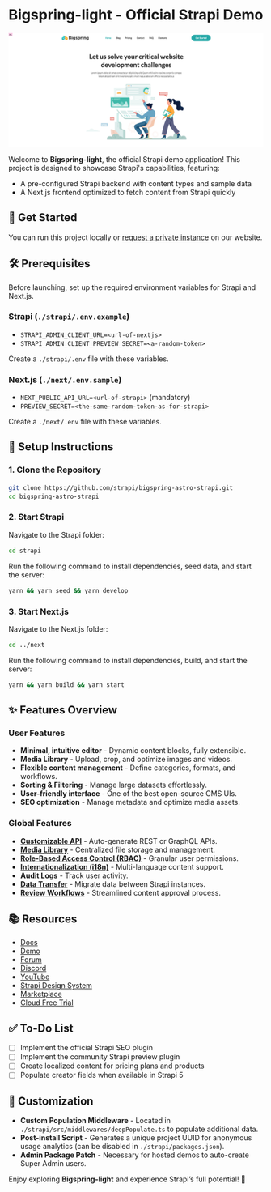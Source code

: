 # Bigspring-light - Official Strapi Demo

![Bigspring-light](./bigspring-light.png)

Welcome to **Bigspring-light**, the official Strapi demo application! This project is designed to showcase Strapi's capabilities, featuring:

- A pre-configured Strapi backend with content types and sample data
- A Next.js frontend optimized to fetch content from Strapi quickly

## 🚀 Get Started

You can run this project locally or [request a private instance](https://strapi.io/demo) on our website.

## 🛠 Prerequisites

Before launching, set up the required environment variables for Strapi and Next.js.

### Strapi (`./strapi/.env.example`)
- `STRAPI_ADMIN_CLIENT_URL=<url-of-nextjs>`
- `STRAPI_ADMIN_CLIENT_PREVIEW_SECRET=<a-random-token>`

Create a `./strapi/.env` file with these variables.

### Next.js (`./next/.env.sample`)
- `NEXT_PUBLIC_API_URL=<url-of-strapi>` (mandatory)
- `PREVIEW_SECRET=<the-same-random-token-as-for-strapi>`

Create a `./next/.env` file with these variables.

## 🔧 Setup Instructions

### 1. Clone the Repository

```sh
git clone https://github.com/strapi/bigspring-astro-strapi.git
cd bigspring-astro-strapi
```

### 2. Start Strapi

Navigate to the Strapi folder:

```sh
cd strapi
```

Run the following command to install dependencies, seed data, and start the server:

```sh
yarn && yarn seed && yarn develop
```

### 3. Start Next.js

Navigate to the Next.js folder:

```sh
cd ../next
```

Run the following command to install dependencies, build, and start the server:

```sh
yarn && yarn build && yarn start
```

## ✨ Features Overview

### User Features
- **Minimal, intuitive editor** - Dynamic content blocks, fully extensible.
- **Media Library** - Upload, crop, and optimize images and videos.
- **Flexible content management** - Define categories, formats, and workflows.
- **Sorting & Filtering** - Manage large datasets effortlessly.
- **User-friendly interface** - One of the best open-source CMS UIs.
- **SEO optimization** - Manage metadata and optimize media assets.

### Global Features
- **[Customizable API](https://strapi.io/features/customizable-api)** - Auto-generate REST or GraphQL APIs.
- **[Media Library](https://strapi.io/features/media-library)** - Centralized file storage and management.
- **[Role-Based Access Control (RBAC)](https://strapi.io/features/custom-roles-and-permissions)** - Granular user permissions.
- **[Internationalization (i18n)](https://strapi.io/features/internationalization)** - Multi-language content support.
- **[Audit Logs](https://strapi.io/blog/reasons-and-best-practices-for-using-audit-logs-in-your-application)** - Track user activity.
- **[Data Transfer](https://strapi.io/blog/importing-exporting-and-transferring-data-with-the-strapi-cli)** - Migrate data between Strapi instances.
- **[Review Workflows](https://docs.strapi.io/user-docs/settings/review-workflows)** - Streamlined content approval process.

## 📚 Resources
- [Docs](https://docs.strapi.io)
- [Demo](https://strapi.io/demo)
- [Forum](https://forum.strapi.io/)
- [Discord](https://discord.strapi.io)
- [YouTube](https://www.youtube.com/c/Strapi/featured)
- [Strapi Design System](https://design-system.strapi.io/)
- [Marketplace](https://market.strapi.io/)
- [Cloud Free Trial](https://cloud.strapi.io)

## ✅ To-Do List
- [ ] Implement the official Strapi SEO plugin
- [ ] Implement the community Strapi preview plugin
- [ ] Create localized content for pricing plans and products
- [ ] Populate creator fields when available in Strapi 5

## 🔧 Customization

- **Custom Population Middleware** - Located in `./strapi/src/middlewares/deepPopulate.ts` to populate additional data.
- **Post-install Script** - Generates a unique project UUID for anonymous usage analytics (can be disabled in `./strapi/packages.json`).
- **Admin Package Patch** - Necessary for hosted demos to auto-create Super Admin users.

Enjoy exploring **Bigspring-light** and experience Strapi’s full potential! 🚀
